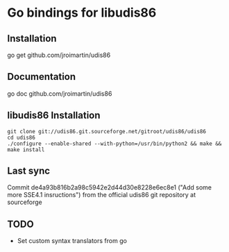 Go bindings for libudis86
=========================

Installation
------------
go get github.com/jroimartin/udis86

Documentation
-------------
go doc github.com/jroimartin/udis86

libudis86 Installation
----------------------
	git clone git://udis86.git.sourceforge.net/gitroot/udis86/udis86
	cd udis86
	./configure --enable-shared --with-python=/usr/bin/python2 && make && make install

Last sync
---------
Commit de4a93b816b2a98c5942e2d44d30e8228e6ec8e1 ("Add some more SSE4.1 insructions") from the official udis86 git repository at sourceforge

TODO
----
* Set custom syntax translators from go
